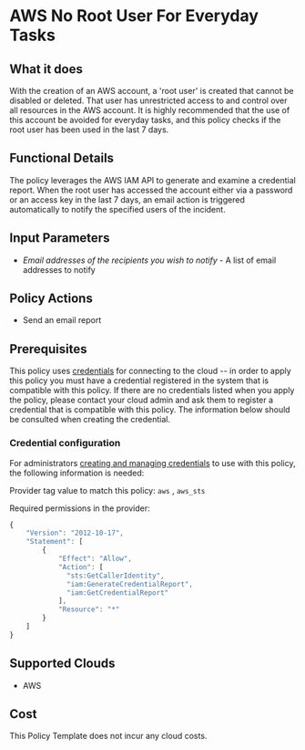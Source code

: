 # AWS No Root User For Everyday Tasks

## What it does

With the creation of an AWS account, a 'root user' is created that cannot be disabled or deleted. That user has unrestricted access to and control over all resources in the AWS account. It is highly recommended that the use of this account be avoided for everyday tasks, and this policy checks if the root user has been used in the last 7 days.

## Functional Details

The policy leverages the AWS IAM API to generate and examine a credential report. When the root user has accessed the account either via a password or an access key in the last 7 days, an email action is triggered automatically to notify the specified users of the incident.

## Input Parameters

- *Email addresses of the recipients you wish to notify* - A list of email addresses to notify

## Policy Actions

- Send an email report

## Prerequisites

This policy uses [credentials](https://docs.flexera.com/flexera/EN/Automation/ManagingCredentialsExternal.htm) for connecting to the cloud -- in order to apply this policy you must have a credential registered in the system that is compatible with this policy. If there are no credentials listed when you apply the policy, please contact your cloud admin and ask them to register a credential that is compatible with this policy. The information below should be consulted when creating the credential.

### Credential configuration

For administrators [creating and managing credentials](https://docs.flexera.com/flexera/EN/Automation/ManagingCredentialsExternal.htm) to use with this policy, the following information is needed:

Provider tag value to match this policy: `aws` , `aws_sts`

Required permissions in the provider:

```javascript
{
    "Version": "2012-10-17",
    "Statement": [
        {
            "Effect": "Allow",
            "Action": [
              "sts:GetCallerIdentity",
              "iam:GenerateCredentialReport",
              "iam:GetCredentialReport"
            ],
            "Resource": "*"
        }
    ]
}
```

## Supported Clouds

- AWS

## Cost

This Policy Template does not incur any cloud costs.
